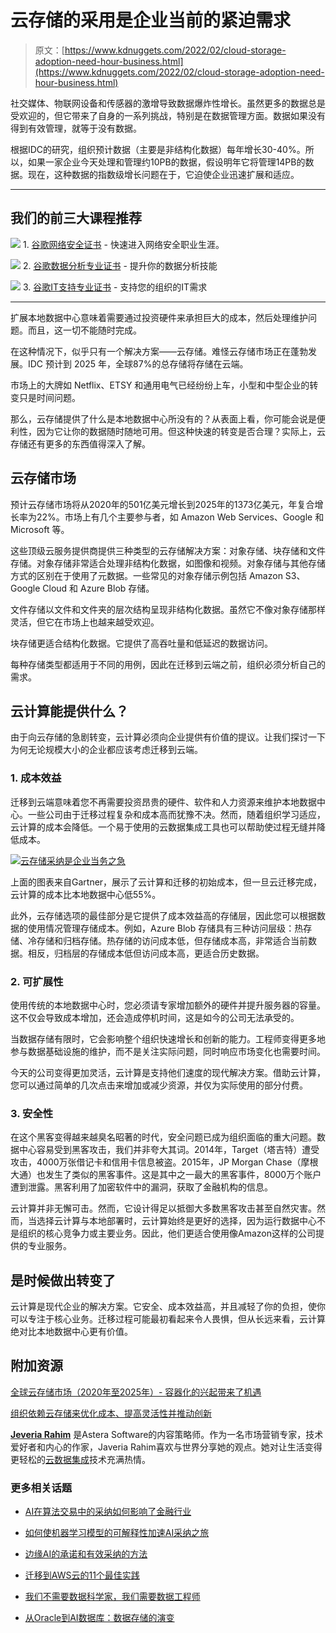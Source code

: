 # 云存储的采用是企业当前的紧迫需求

> 原文：[https://www.kdnuggets.com/2022/02/cloud-storage-adoption-need-hour-business.html](https://www.kdnuggets.com/2022/02/cloud-storage-adoption-need-hour-business.html)

社交媒体、物联网设备和传感器的激增导致数据爆炸性增长。虽然更多的数据总是受欢迎的，但它带来了自身的一系列挑战，特别是在数据管理方面。数据如果没有得到有效管理，就等于没有数据。

根据IDC的研究，组织预计数据（主要是非结构化数据）每年增长30-40%。所以，如果一家企业今天处理和管理约10PB的数据，假设明年它将管理14PB的数据。现在，这种数据的指数级增长问题在于，它迫使企业迅速扩展和适应。

* * *

## 我们的前三大课程推荐

![](../Images/0244c01ba9267c002ef39d4907e0b8fb.png) 1\. [谷歌网络安全证书](https://www.kdnuggets.com/google-cybersecurity) - 快速进入网络安全职业生涯。

![](../Images/e225c49c3c91745821c8c0368bf04711.png) 2\. [谷歌数据分析专业证书](https://www.kdnuggets.com/google-data-analytics) - 提升你的数据分析技能

![](../Images/0244c01ba9267c002ef39d4907e0b8fb.png) 3\. [谷歌IT支持专业证书](https://www.kdnuggets.com/google-itsupport) - 支持您的组织的IT需求

* * *

扩展本地数据中心意味着需要通过投资硬件来承担巨大的成本，然后处理维护问题。而且，这一切不能随时完成。

在这种情况下，似乎只有一个解决方案——云存储。难怪云存储市场正在蓬勃发展。IDC 预计到 2025 年，全球87%的总存储将存储在云端。

市场上的大牌如 Netflix、ETSY 和通用电气已经纷纷上车，小型和中型企业的转变只是时间问题。

那么，云存储提供了什么是本地数据中心所没有的？从表面上看，你可能会说是便利性，因为它让你的数据随时随地可用。但这种快速的转变是否合理？实际上，云存储还有更多的东西值得深入了解。

## 云存储市场

预计云存储市场将从2020年的501亿美元增长到2025年的1373亿美元，年复合增长率为22%。市场上有几个主要参与者，如 Amazon Web Services、Google 和 Microsoft 等。

这些顶级云服务提供商提供三种类型的云存储解决方案：对象存储、块存储和文件存储。对象存储非常适合处理非结构化数据，如图像和视频。对象存储与其他存储方式的区别在于使用了元数据。一些常见的对象存储示例包括 Amazon S3、Google Cloud 和 Azure Blob 存储。

文件存储以文件和文件夹的层次结构呈现非结构化数据。虽然它不像对象存储那样灵活，但它在市场上也越来越受欢迎。

块存储更适合结构化数据。它提供了高吞吐量和低延迟的数据访问。

每种存储类型都适用于不同的用例，因此在迁移到云端之前，组织必须分析自己的需求。

## 云计算能提供什么？

由于向云存储的急剧转变，云计算必须向企业提供有价值的提议。让我们探讨一下为何无论规模大小的企业都应该考虑迁移到云端。

### 1. 成本效益

迁移到云端意味着您不再需要投资昂贵的硬件、软件和人力资源来维护本地数据中心。一些公司由于迁移过程复杂和成本高而犹豫不决。然而，随着组织学习适应，云计算的成本会降低。一个易于使用的云数据集成工具也可以帮助使过程无缝并降低成本。

[![云存储采纳是企业当务之急](../Images/f20e260856f1445e3dd697c46a57ac0a.png)](https://www.kdnuggets.com/wp-content/uploads/jeveria-cloud-storage-business.png)

上面的图表来自Gartner，展示了云计算和迁移的初始成本，但一旦云迁移完成，云计算的成本比本地数据中心低55%。

此外，云存储选项的最佳部分是它提供了成本效益高的存储层，因此您可以根据数据的使用情况管理存储成本。例如，Azure Blob 存储具有三种访问层级：热存储、冷存储和归档存储。热存储的访问成本低，但存储成本高，非常适合当前数据。相反，归档层的存储成本低但访问成本高，更适合历史数据。

### 2. 可扩展性

使用传统的本地数据中心时，您必须请专家增加额外的硬件并提升服务器的容量。这不仅会导致成本增加，还会造成停机时间，这是如今的公司无法承受的。

当数据存储有限时，它会影响整个组织快速增长和创新的能力。工程师变得更多地参与数据基础设施的维护，而不是关注实际问题，同时响应市场变化也需要时间。

今天的公司变得更加灵活，云计算是支持他们速度的现代解决方案。借助云计算，您可以通过简单的几次点击来增加或减少资源，并仅为实际使用的部分付费。

### 3. 安全性

在这个黑客变得越来越臭名昭著的时代，安全问题已成为组织面临的重大问题。数据中心容易受到黑客攻击，我们并非夸大其词。2014年，Target（塔吉特）遭受攻击，4000万张借记卡和信用卡信息被盗。2015年，JP Morgan Chase（摩根大通）也发生了类似的黑客事件。这是其中之一最大的黑客事件，8000万个账户遭到泄露。黑客利用了加密软件中的漏洞，获取了金融机构的信息。

云计算并非无懈可击。然而，它设计得足以抵御大多数黑客攻击甚至自然灾害。然而，当选择云计算与本地部署时，云计算始终是更好的选择，因为运行数据中心不是组织的核心竞争力或主要业务。因此，他们更适合使用像Amazon这样的公司提供的专业服务。

## 是时候做出转变了

云计算是现代企业的解决方案。它安全、成本效益高，并且减轻了你的负担，使你可以专注于核心业务。迁移过程可能最初看起来令人畏惧，但从长远来看，云计算绝对比本地数据中心更有价值。

## **附加资源**

[全球云存储市场（2020年至2025年）- 容器化的兴起带来了机遇](https://www.globenewswire.com/news-release/2020/10/16/2109759/0/en/Global-Cloud-Storage-Market-2020-to-2025-Rise-of-Containerization-Presents-Opportunities.html#:~:text=The%20global%20cloud%20storage%20market,22.3%25%20during%20the%20forecast%20period)

[组织依赖云存储来优化成本、提高灵活性并推动创新](https://pages.awscloud.com/GLOBAL-ln-GC-500-IDC-Adoption-Whitepaper-2021-confirmation.html?aliId=eyJpIjoiZzhabFJhYUhJcWFpWlwvcFoiLCJ0Ijoiemw5VFlQZTBXMWNoTjROU3J6bXowUT09In0%253D)

**[Jeveria Rahim](https://www.astera.com/type/blog/cloud-storage/?utm_source=free&utm_medium=kdnuggets)** 是Astera Software的内容策略师。作为一名市场营销专家，技术爱好者和内心的作家，Javeria Rahim喜欢与世界分享她的观点。她对让生活变得更轻松的[云数据集成](https://www.astera.com/type/blog/cloud-storage/?utm_source=free&utm_medium=kdnuggets)技术充满热情。

### 更多相关话题

+   [AI在算法交易中的采纳如何影响了金融行业](https://www.kdnuggets.com/2022/04/adoption-ai-algorithmic-trading-affected-finance-industry.html)

+   [如何使机器学习模型的可解释性加速AI采纳之旅](https://www.kdnuggets.com/2022/07/ml-model-explainability-accelerates-ai-adoption-journey-financial-services.html)

+   [边缘AI的承诺和有效采纳的方法](https://www.kdnuggets.com/the-promise-of-edge-ai-and-approaches-for-effective-adoption)

+   [迁移到AWS云的11个最佳实践](https://www.kdnuggets.com/2023/04/11-best-practices-cloud-data-migration-aws-cloud.html)

+   [我们不需要数据科学家，我们需要数据工程师](https://www.kdnuggets.com/2021/02/dont-need-data-scientists-need-data-engineers.html)

+   [从Oracle到AI数据库：数据存储的演变](https://www.kdnuggets.com/2022/02/oracle-databases-ai-evolution-data-storage.html)
